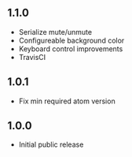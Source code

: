 ## 1.1.0
- Serialize mute/unmute
- Configureable background color
- Keyboard control improvements
- TravisCI

## 1.0.1
- Fix min required atom version

## 1.0.0
- Initial public release
